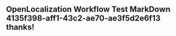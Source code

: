 <properties
ms.topic="hero-topic"
ms.test1="hero-topic"
ms.test2="test"/>

## OpenLocalization Workflow Test MarkDown 4135f398-aff1-43c2-ae70-ae3f5d2e6f13 thanks!

